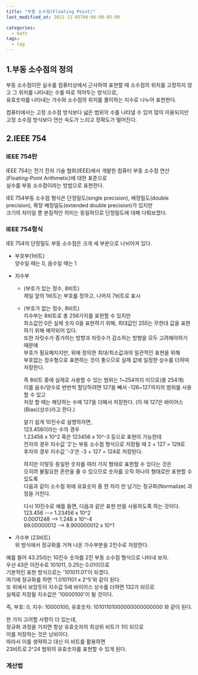 ```yaml
---
title: "부동 소수점(Floating Point)"
last_modified_at: 2021-11-05T08:06:00-05:00

categories:
  - math
tags:
  - tag
---
```


## 1.부동 소수점의 정의

부동 소수점이란 실수를 컴퓨터상에서 근사하여 표현할 때 소수점의 위치를 고정하지 않고 그 위치를 나타내는 수를 따로 적어두는 방식으로,  
유효숫자를 나타내는 가수와 소수점의 위치를 풀이하는 지수로 나누어 표현한다.

컴퓨터에서는 고정 소수점 방식보다 넓은 범위의 수를 나타낼 수 있어 많이 이용되지만 고정 소수점 방식보다 연산 속도가 느리고 정확도가 떨어진다.

## 2.IEEE 754

### IEEE 754란
IEEE 754는 전기 전자 기술 협회(IEEE)에서 개발한 컴퓨터 부동 소수점 연산(Floating-Point Arithmetic)에 대한 표준으로  
실수를 부동 소수점이라는 방법으로 표현한다.

IEE 754부동 소수점 형식은 단정밀도(single precision), 배정밀도(double precision), 확장 배정밀도(extended double precision)가 있지만  
크기의 차이일 뿐 본질적인 의미는 동일하므로 단정밀도에 대해 다뤄보겠다.

### IEEE 754형식
IEE 754의 단정밀도 부동 소수점은 크게 세 부분으로 나뉘어져 있다.
- 부호부(1비트)  
양수일 때는 0, 음수일 때는 1
- 지수부
  - (부호가 있는 정수, 8비트)  
제일 앞의 1비트는 부호를 정하고, 나머지 7비트로 표시
  - (부호가 없는 정수, 8비트)  
지수부는 8비트로 총 256가지를 표현할 수 있지만  
최소값인 0은 실제 숫자 0을 표현하기 위해, 최대값인 255는 무한대 값을 표현하기 위해 예약되어 있다.  
또한 자릿수가 증가하는 방향과 자릿수가 감소하는 방향을 모두 고려해야하기 때문에  
부호가 필요해지지만, 위에 정의한 최대/최소값과의 일관적인 표현을 위해  
부호없는 정수형으로 표현하는 것이 좋으므로 실제 값에 일정한 상수를 더하여 저장한다.

    즉 8비트 중에 실제로 사용할 수 있는 범위는 1&#126;254까지 이므로(총 254개)  
이를 음수/양수로 반반씩 할당하려면 127을 빼서 -126~127까지의 범위를 사용할 수 있고  
저장 할 때는 해당하는 수에 127을 더해서 저장한다. (이 때 127은 바이어스(Bias)(상수)라고 한다.)

    알기 쉽게 10진수로 설명하자면,  
123.456이라는 수의 경우  
1.23456 x 10^2 혹은 123456 x 10^-3 등으로 표현이 가능한데  
전자의 경우 지수값 '2'는 부동 소수점 형식으로 저장될 때 2 + 127 = 129로  
후자의 경우 지수값 '-3'은 -3 + 127 = 124로 저장된다.

    하지만 이렇듯 동일한 숫자를 여러 가지 형태로 표현할 수 있다는 것은  
오히려 불필요한 혼란을 줄 수 있으므로 숫자를 오직 하나의 형태로만 표현할 수 있도록  
다음과 같이 소수점 위에 유효숫자 중 한 자리 만 남기는 정규화(Normalize) 과정을 거친다.

    다시 10진수로 예를 들면, 다음과 같은 표현 만을 사용하도록 하는 것이다.  
123.456 --> 1.23456 x 10^2  
0.0001248 --> 1.248 x 10^-4  
89.00000012 --> 8.900000012 x 10^1

- 가수부 (23비트)  
위 방식에서 정규화를 거쳐 나온 가수부분을 2진수로 저장한다.

예를 들어 43.25라는 10진수 숫자를 2진 부동 소수점 형식으로 나타내 보자.  
우선 43은 이진수로 101011, 0.25는 0.01이므로  
기본적인 표현 방식으로는 '101011.01'이 되겠다.  
여기에 정규화를 하면 '1.0101101 x 2^5'와 같이 된다.  
또 위에서 보았듯이 지수값 5에 바이어스 상수를 더하면 132가 되므로  
실제로 저장될 지수값은 '10000100'이 될 것이다.  

즉, 부호: 0, 지수: 10000100, 유효숫자: 10101101000000000000000 와 같이 된다.

한 가지 고려할 사항이 더 있는데,  
정규화 과정을 거치면 항상 유효숫자의 최상위 비트가 1이 되므로  
이를 저장하는 것은 낭비이다.  
따라서 이를 생략하고 대신 이 비트를 활용하면  
23비트로 2^24 범위의 유효숫자를 표현할 수 있게 된다.

### 계산법
